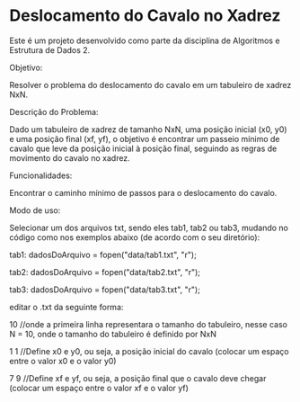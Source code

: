# Deslocamento do Cavalo no Xadrez

Este é um projeto desenvolvido como parte da disciplina de Algoritmos e Estrutura de Dados 2. 

Objetivo:

Resolver o problema do deslocamento do cavalo em um tabuleiro de xadrez NxN.

Descrição do Problema:

Dado um tabuleiro de xadrez de tamanho NxN, uma posição inicial (x0, y0) e uma posição final (xf, yf), o objetivo é encontrar um passeio mínimo de cavalo que leve da posição inicial à posição final, seguindo as regras de movimento do cavalo no xadrez.

Funcionalidades:

Encontrar o caminho mínimo de passos para o deslocamento do cavalo.

Modo de uso:

Selecionar um dos arquivos txt, sendo eles tab1, tab2 ou tab3, mudando no código como nos exemplos abaixo (de acordo com o seu diretório):

tab1:
dadosDoArquivo = fopen("data/tab1.txt", "r");

tab2:
dadosDoArquivo = fopen("data/tab2.txt", "r");

tab3:
dadosDoArquivo = fopen("data/tab3.txt", "r");

editar o .txt da seguinte forma:

10    //onde a primeira linha representara o tamanho do tabuleiro, nesse caso N = 10, onde o tamanho do tabuleiro é definido por NxN

1 1   //Define x0 e y0, ou seja, a posição inicial do cavalo (colocar um espaço entre o valor x0 e o valor y0)

7 9   //Define xf e yf, ou seja, a posição final que o cavalo deve chegar (colocar um espaço entre o valor xf e o valor yf)







